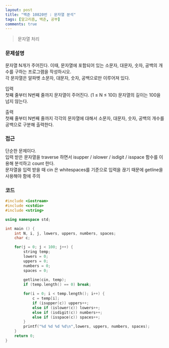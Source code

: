 ```yaml
---
layout: post
title: "백준 10820번 : 문자열 분석"
tags: [알고리즘, 백준, 공부]
comments: true
---
```

> 문자열 처리  

### 문제설명
문자열 N개가 주어진다. 이때, 문자열에 포함되어 있는 소문자, 대문자, 숫자, 공백의 개수를 구하는 프로그램을 작성하시오.  
각 문자열은 알파벳 소문자, 대문자, 숫자, 공백으로만 이루어져 있다.  

입력  
첫째 줄부터 N번째 줄까지 문자열이 주어진다. (1 ≤ N ≤ 100) 문자열의 길이는 100을 넘지 않는다.  

출력  
첫째 줄부터 N번째 줄까지 각각의 문자열에 대해서 소문자, 대문자, 숫자, 공백의 개수를 공백으로 구분해 출력한다.  

### 접근  
단순한 문제이다.  
입력 받은 문자열을 traverse 하면서 isupper / islower / isdigit / isspace 함수를 이용해 분석하고 count 한다.  
문자열을 입력 받을 때 cin 은 whitespaces를 기준으로 입력을 끊기 때문에 getline을 사용해야 함에 주의  

### 코드  
~~~c++
#include <iostream>
#include <cstdio>
#include <string>

using namespace std;

int main () {
    int N, i, j, lowers, uppers, numbers, spaces;
    char c;

    for(j = 0; j < 100; j++) {
        string temp;
        lowers = 0;
        uppers = 0;
        numbers = 0;
        spaces = 0;
        
        getline(cin, temp);
        if (temp.length() == 0) break;

        for(i = 0; i < temp.length(); i++) {
            c = temp[i];
            if (isupper(c)) uppers++;
            else if (islower(c)) lowers++;
            else if (isdigit(c)) numbers++;
            else if (isspace(c)) spaces++;
        }
        printf("%d %d %d %d\n",lowers, uppers, numbers, spaces);
    }
    return 0;
}
~~~

